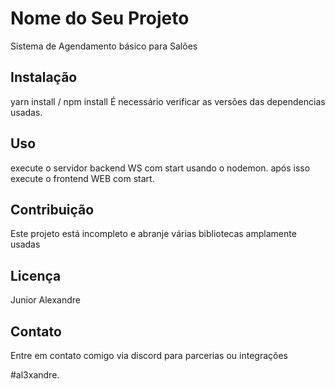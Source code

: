 # Nome do Seu Projeto

Sistema de Agendamento básico para Salões 

## Instalação

yarn install / npm install
É necessário verificar as versões das dependencias usadas.

## Uso

execute o servidor backend WS com start usando o nodemon.
após isso execute o frontend WEB com start.

## Contribuição

Este projeto está incompleto e abranje várias bibliotecas amplamente usadas

## Licença

Junior Alexandre

## Contato

Entre em contato comigo via discord para parcerias ou integrações

#al3xandre.
